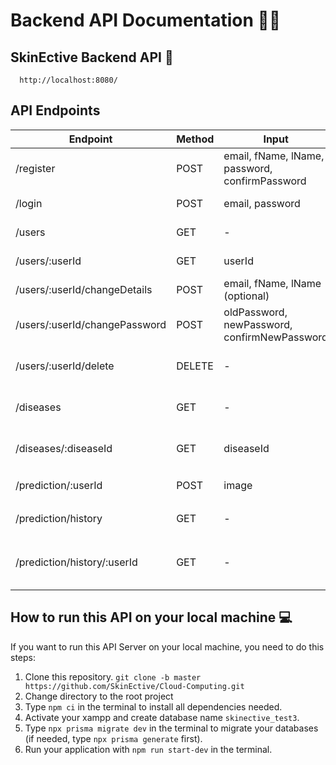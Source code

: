 # Backend API Documentation 🧑‍💻

## SkinEctive Backend API 🔗

```http
  http://localhost:8080/
```

## API Endpoints

| Endpoint                      | Method | Input                                          | Description                   | Status      |
| ----------------------------- | ------ | ---------------------------------------------- | ----------------------------- | ----------- |
| /register                     | POST   | email, fName, lName, password, confirmPassword | Register new account          | ✅ Completed |
| /login                        | POST   | email, password                                | Login to application          | ✅ Completed |
| /users                        | GET    | -                                              | Get all users data            | ✅ Completed |
| /users/:userId                | GET    | userId                                         | Get users data by ID          | ✅ Completed |
| /users/:userId/changeDetails  | POST   | email, fName, lName (optional)                 | Update user's data            | ✅ Completed |
| /users/:userId/changePassword | POST   | oldPassword, newPassword, confirmNewPassword   | Update user's password        | ✅ Completed |
| /users/:userId/delete         | DELETE | -                                              | Remove user's account         | ✅ Completed |
| /diseases                     | GET    | -                                              | Get all diseases data         | 🟠 Ongoing   |
| /diseases/:diseaseId          | GET    | diseaseId                                      | Get diseases data by ID       | 🟠 Ongoing   |
| /prediction/:userId           | POST   | image                                          | Post a prediction             | 🟠 Ongoing   |
| /prediction/history           | GET    | -                                              | Get all predictions           | 🟠 Ongoing   |
| /prediction/history/:userId   | GET    | -                                              | Get predictions by predict_id | 🟠 Ongoing   |

## How to run this API on your local machine 💻

If you want to run this API Server on your local machine, you need to do this steps:

1. Clone this repository. `git clone -b master https://github.com/SkinEctive/Cloud-Computing.git`
2. Change directory to the root project
3. Type `npm ci` in the terminal to install all dependencies needed.
4. Activate your xampp and create database name `skinective_test3`.
5. Type `npx prisma migrate dev` in the terminal to migrate your databases (if needed, type `npx prisma generate` first).
6. Run your application with `npm run start-dev` in the terminal.